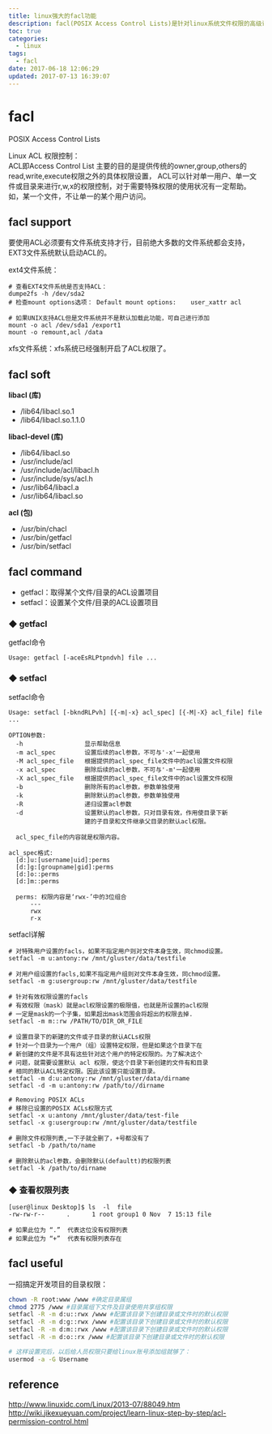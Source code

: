 ```yaml
---
title: linux强大的facl功能
description: facl(POSIX Access Control Lists)是针对linux系统文件权限的高级访问控制。
toc: true
categories:
  - linux
tags:
  - facl
date: 2017-06-18 12:06:29
updated: 2017-07-13 16:39:07
---
```



# facl 

POSIX Access Control Lists

Linux ACL 权限控制：  
ACL即Access Control List 主要的目的是提供传统的owner,group,others的read,write,execute权限之外的具体权限设置，
ACL可以针对单一用户、单一文件或目录来进行r,w,x的权限控制，对于需要特殊权限的使用状况有一定帮助。
如，某一个文件，不让单一的某个用户访问。

## facl support

要使用ACL必须要有文件系统支持才行，目前绝大多数的文件系统都会支持，EXT3文件系统默认启动ACL的。

ext4文件系统：

```
# 查看EXT4文件系统是否支持ACL：
dumpe2fs -h /dev/sda2
# 检查mount options选项： Default mount options:    user_xattr acl

# 如果UNIX支持ACL但是文件系统并不是默认加载此功能，可自己进行添加
mount -o acl /dev/sda1 /export1
mount -o remount,acl /data
```

xfs文件系统：xfs系统已经强制开启了ACL权限了。

## facl soft

**libacl (库)**
- /lib64/libacl.so.1
- /lib64/libacl.so.1.1.0
 
**libacl-devel (库)**
- /lib64/libacl.so
- /usr/include/acl
- /usr/include/acl/libacl.h
- /usr/include/sys/acl.h
- /usr/lib64/libacl.a
- /usr/lib64/libacl.so

**acl (包)**
- /usr/bin/chacl
- /usr/bin/getfacl
- /usr/bin/setfacl

## facl command

- getfacl：取得某个文件/目录的ACL设置项目
- setfacl：设置某个文件/目录的ACL设置项目

### ◆  getfacl

getfacl命令

```
Usage: getfacl [-aceEsRLPtpndvh] file ...
```

### ◆  setfacl

setfacl命令

```
Usage: setfacl [-bkndRLPvh] [{-m|-x} acl_spec] [{-M|-X} acl_file] file ...

OPTION参数:
  -h                 显示帮助信息
  -m acl_spec        设置后续的acl参数，不可与'-x'一起使用
  -M acl_spec_file   根据提供的acl_spec_file文件中的acl设置文件权限
  -x acl_spec        删除后续的acl参数，不可与'-m'一起使用
  -X acl_spec_file   根据提供的acl_spec_file文件中的acl设置文件权限
  -b                 删除所有的acl参数，参数单独使用
  -k                 删除默认的acl参数，参数单独使用
  -R                 递归设置acl参数
  -d                 设置默认的acl参数，只对目录有效，作用使目录下新
                     建的子目录和文件继承父目录的默认acl权限。

  acl_spec_file的内容就是权限内容。

acl_spec格式:
  [d:]u:[username|uid]:perms
  [d:]g:[groupname|gid]:perms
  [d:]o::perms
  [d:]m::perms
  
  perms: 权限内容是‘rwx-’中的3位组合
      ---
      rwx
      r-x
```

setfacl详解

```
# 对特殊用户设置的facls，如果不指定用户则对文件本身生效，同chmod设置。
setfacl -m u:antony:rw /mnt/gluster/data/testfile

# 对用户组设置的facls,如果不指定用户组则对文件本身生效，同chmod设置。
setfacl -m g:usergroup:rw /mnt/gluster/data/testfile

# 针对有效权限设置的facls
# 有效权限（mask）就是acl权限设置的极限值，也就是所设置的acl权限
# 一定是mask的一个子集，如果超出mask范围会将超出的权限去掉.
setfacl -m m::rw /PATH/TO/DIR_OR_FILE

# 设置目录下的新建的文件或子目录的默认ACLs权限
# 针对一个目录为一个用户（组）设置特定权限，但是如果这个目录下在
# 新创建的文件是不具有这些针对这个用户的特定权限的。为了解决这个
# 问题，就需要设置默认 acl 权限，使这个目录下新创建的文件有和目录
# 相同的默认ACL特定权限。因此该设置只能设置目录。
setfacl -m d:u:antony:rw /mnt/gluster/data/dirname
setfacl -d -m u:antony:rw /path/to//dirname

# Removing POSIX ACLs
# 移除已设置的POSIX ACLs权限方式
setfacl -x u:antony /mnt/gluster/data/test-file
setfacl -x g:usergroup:rw /mnt/gluster/data/testfile

# 删除文件权限列表,一下子就全删了，+号都没有了
setfacl -b /path/to/name

# 删除默认的acl参数，会删除默认(defaultt)的权限列表
setfacl -k /path/to/dirname
```

### ◆  查看权限列表

```
[user@linux Desktop]$ ls  -l  file 
-rw-rw-r--      .      1 root group1 0 Nov  7 15:13 file

# 如果此位为 “.”  代表这位没有权限列表
# 如果此位为 “+”  代表有权限列表存在
```

## facl useful

一招搞定开发项目的目录权限：

```bash
chown -R root:www /www #确定目录属组
chmod 2775 /www #目录属组下文件及目录使用共享组权限
setfacl -R -m d:u::rwx /www #配置该目录下创建目录或文件时的默认权限
setfacl -R -m d:g::rwx /www #配置该目录下创建目录或文件时的默认权限
setfacl -R -m d:m::rwx /www #配置该目录下创建目录或文件时的默认权限
setfacl -R -m d:o::rx /www #配置该目录下创建目录或文件时的默认权限

# 这样设置完后，以后给人员权限只要给linux账号添加组就够了：
usermod -a -G Username
```

## reference

http://www.linuxidc.com/Linux/2013-07/88049.htm  
http://wiki.jikexueyuan.com/project/learn-linux-step-by-step/acl-permission-control.html




